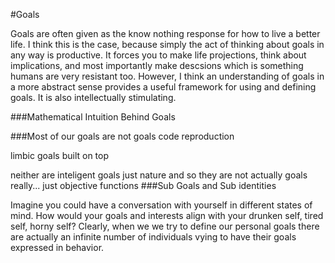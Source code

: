 #Goals

Goals are often given as the know nothing response for how to live a better life. I think this is the case, because simply the act of thinking about goals in any way is productive. It forces you to make life projections, think about implications, and most importantly make descsions which is something humans are very resistant too. However, I think an understanding of goals in a more abstract sense provides a useful framework for using and defining goals. It is also intellectually stimulating. 

###Mathematical Intuition Behind Goals

###Most of our goals are not goals
code reproduction

limbic goals built on top

neither are inteligent goals just nature and so they are not actually goals really... just objective functions
###Sub Goals and Sub identities

Imagine you could have a conversation with yourself in different states of mind. How would your goals and interests align with your drunken self, tired self, horny self? Clearly, when we we try to define our personal goals there are actually an infinite number of individuals vying to have their goals expressed in behavior. 